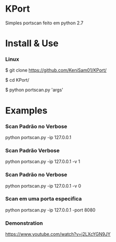 # KPort
Simples portscan feito em python 2.7

# Install & Use
### Linux
$ git clone https://github.com/KeniSam01/KPort/

$ cd KPort/

$ python portscan.py 'args'

# Examples

### Scan Padrão no Verbose

python portscan.py -ip 127.0.0.1

### Scan Padrão Verbose

python portscan.py -ip 127.0.0.1 -v 1

### Scan Padrão no Verbose

python portscan.py -ip 127.0.0.1 -v 0

### Scan em uma porta especifica

python portscan.py -ip 127.0.0.1 -port 8080

### Demonstration 

https://www.youtube.com/watch?v=j2LXcYGN9JY
